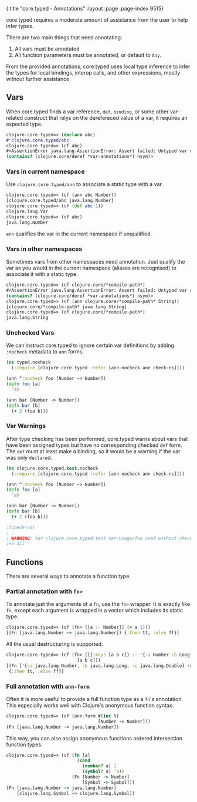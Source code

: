 {:title "core.typed - Annotations"
 :layout :page :page-index 9515}

core.typed requires a moderate amount of assistance from the user to help infer types.

There are two main things that need annotating:

1. All vars must be annotated
2. All function parameters must be annotated, or default to `Any`.

From the provided annotations, core.typed uses local type inference to infer
the types for local bindings, interop calls, and other expressions, mostly
without further assistance.

## Vars

When core.typed finds a var reference, `def`, `binding`, or some other var-related construct
that relys on the derefereced value of a var, it requires an expected type.

```clojure
clojure.core.typed=> (declare abc)
#'clojure.core.typed/abc
clojure.core.typed=> (cf abc)
#<AssertionError java.lang.AssertionError: Assert failed: Untyped var reference: clojure.core.typed/abc
(contains? (clojure.core/deref *var-annotations*) nsym)>
```

### Vars in current namespace

Use `clojure.core.typed/ann` to associate a static type with a var.

```clojure
clojure.core.typed=> (cf (ann abc Number))
[clojure.core.typed/abc java.lang.Number]
clojure.core.typed=> (cf (def abc 1))
clojure.lang.Var
clojure.core.typed=> (cf abc)
java.lang.Number
```

`ann` qualifies the var in the current namespace if unqualified.

### Vars in other namespaces

Sometimes vars from other namespaces need annotation. Just qualify the var as you
would in the current namespace (aliases are recognised) to associate it with a static type.

```clojure
clojure.core.typed=> (cf clojure.core/*compile-path*)
#<AssertionError java.lang.AssertionError: Assert failed: Untyped var reference: clojure.core/*compile-path*
(contains? (clojure.core/deref *var-annotations*) nsym)>
clojure.core.typed=> (cf (ann clojure.core/*compile-path* String))
[clojure.core/*compile-path* java.lang.String]
clojure.core.typed=> (cf clojure.core/*compile-path*)
java.lang.String
```

### Unchecked Vars

We can instruct core.typed to ignore certain var definitions by adding `:nocheck` metadata
to `ann` forms.

```clojure
(ns typed.nocheck
  (:require [clojure.core.typed :refer [ann-nocheck ann check-ns]]))

(ann ^:nocheck foo [Number -> Number])
(defn foo [a]
  'a)

(ann bar [Number -> Number])
(defn bar [b]
  (+ 2 (foo b)))
```

### Var Warnings

After type checking has been performed, core.typed warns about vars that have been assigned types
but have no corresponding checked `def` form. The `def` must at least make a binding,
so it would be a warning if the var was only `declare`d.

```clojure
(ns clojure.core.typed.test.nocheck
  (:require [clojure.core.typed :refer [ann-nocheck ann check-ns]]))

(ann ^:nocheck foo [Number -> Number])
(defn foo [a]
  'a)

(ann bar [Number -> Number])
(defn bar [b]
  (+ 2 (foo b)))

;(check-ns)
; ...
; WARNING: Var clojure.core.typed.test.var-usage/foo used without checking definition
;=> nil
```

## Functions

There are several ways to annotate a function type.

### Partial annotation with `fn>`

To annotate just the arguments of a `fn`, use the `fn>` wrapper. It is exactly like `fn`,
except each argument is wrapped in a vector which includes its static type.

```clojure
clojure.core.typed=> (cf (fn> [[a :- Number]] (+ a 1)))
[(Fn [java.lang.Number -> java.lang.Number]) {:then tt, :else ff}]
```

All the usual destructuring is supported.

```clojure
clojure.core.typed=> (cf (fn> [[{:keys [a b c]} :- '{:a Number :b Long :c Double}]]
                           [a b c]))
[(Fn ['{:a java.lang.Number, :b java.lang.Long, :c java.lang.Double} -> '[java.lang.Number java.lang.Long java.lang.Double]])
 {:then tt, :else ff}]
```

### Full annotation with `ann-form`

Often it is more useful to provide a full function type as a `fn`'s annotation. This
especially works well with Clojure's anonymous function syntax.

```clojure
clojure.core.typed=> (cf (ann-form #(inc %)
                                   [Number -> Number]))
(Fn [java.lang.Number -> java.lang.Number])
```

This way, you can also assign anonymous functions ordered intersection function types.

```clojure
clojure.core.typed=> (cf (fn [a]
                           (cond
                             (number? a) 1
                             (symbol? a) 'a))
                         (Fn [Number -> Number]
                             [Symbol -> Symbol]))
(Fn [java.lang.Number -> java.lang.Number]
    [clojure.lang.Symbol -> clojure.lang.Symbol])
```
